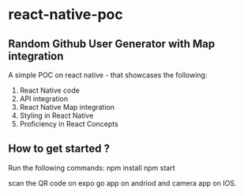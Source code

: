 # react-native-poc

## Random Github User Generator with Map integration

A simple POC on react native - that showcases the following:

1. React Native code
2. API integration
3. React Native Map integration
4. Styling in React Native
5. Proficiency  in React Concepts

## How to get started ?

Run the following commands:
npm install
npm start

scan the QR code on expo go app on andriod and camera app on IOS.
